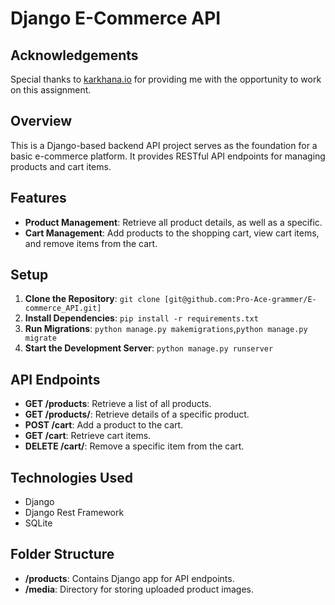 # Django E-Commerce API


## Acknowledgements

Special thanks to [karkhana.io](https://www.karkhana.io) for providing me with the opportunity to work on this assignment.


## Overview

This is a Django-based backend API project serves as the foundation for a basic e-commerce platform. It provides RESTful API endpoints for managing products and cart items.

## Features

- **Product Management**: Retrieve all product details, as well as a specific.
- **Cart Management**: Add products to the shopping cart, view cart items, and remove items from the cart.

## Setup

1. **Clone the Repository**: `git clone [git@github.com:Pro-Ace-grammer/E-commerce_API.git]`
2. **Install Dependencies**: `pip install -r requirements.txt`
3. **Run Migrations**: `python manage.py makemigrations`,`python manage.py migrate`
4. **Start the Development Server**: `python manage.py runserver`

## API Endpoints

- **GET /products**: Retrieve a list of all products.
- **GET /products/<id>**: Retrieve details of a specific product.
- **POST /cart**: Add a product to the cart.
- **GET /cart**: Retrieve cart items.
- **DELETE /cart/<id>**: Remove a specific item from the cart.

## Technologies Used

- Django
- Django Rest Framework
- SQLite

## Folder Structure

- **/products**: Contains Django app for API endpoints.
- **/media**: Directory for storing uploaded product images.
